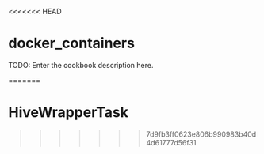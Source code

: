 <<<<<<< HEAD
# docker_containers

TODO: Enter the cookbook description here.

=======
# HiveWrapperTask
>>>>>>> 7d9fb3ff0623e806b990983b40d4d61777d56f31

